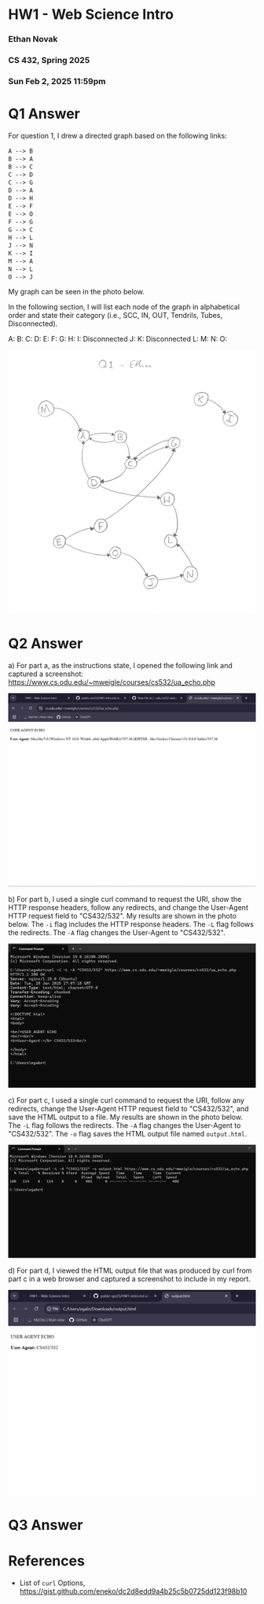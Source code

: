 # HW1 - Web Science Intro
### Ethan Novak
### CS 432, Spring 2025
### Sun Feb 2, 2025 11:59pm

# Q1 Answer
For question 1, I drew a directed graph based on the following links:
```text
A --> B
B --> A
B --> C
C --> D
C --> G
D --> A
D --> H
E --> F
E --> O
F --> G
G --> C
H --> L
J --> N
K --> I
M --> A
N --> L
O --> J
```

My graph can be seen in the photo below. 

In the following section, I will list each node of the graph in alphabetical order and state their category (i.e., SCC, IN, OUT, Tendrils, Tubes, Disconnected).

A:
B:
C:
D:
E:
F:
G:
H:
I: Disconnected
J: 
K: Disconnected
L:
M:
N:
O:

![Q1](q1.jpg)

# Q2 Answer
a)
For part a, as the instructions state, I opened the following link and captured a screenshot:
https://www.cs.odu.edu/~mweigle/courses/cs532/ua_echo.php

![Q2 A](q2_a.png)

b)
For part b, I used a single curl command to request the URI, show the HTTP response headers, follow any redirects, and change the User-Agent HTTP request field to "CS432/532".
My results are shown in the photo below. The `-i` flag includes the HTTP response headers.  The `-L` flag follows the redirects.  The `-A` flag changes the User-Agent to "CS432/532".

![Q2 B](q2_b.png)

c)
For part c, I used a single curl command to request the URI, follow any redirects, change the User-Agent HTTP request field to "CS432/532", and save the HTML output to a file.
My results are shown in the photo below. The `-L` flag follows the redirects.  The `-A` flag changes the User-Agent to "CS432/532". The `-o` flag saves the HTML output file named `output.html`.

![Q2 C](q2_c.png)

d)
For part d, I viewed the HTML output file that was produced by curl from part c in a web browser and captured a screenshot to include in my report.

![Q2 D](q2_d.png)

# Q3 Answer


# References
* List of `curl` Options, <https://gist.github.com/eneko/dc2d8edd9a4b25c5b0725dd123f98b10>
